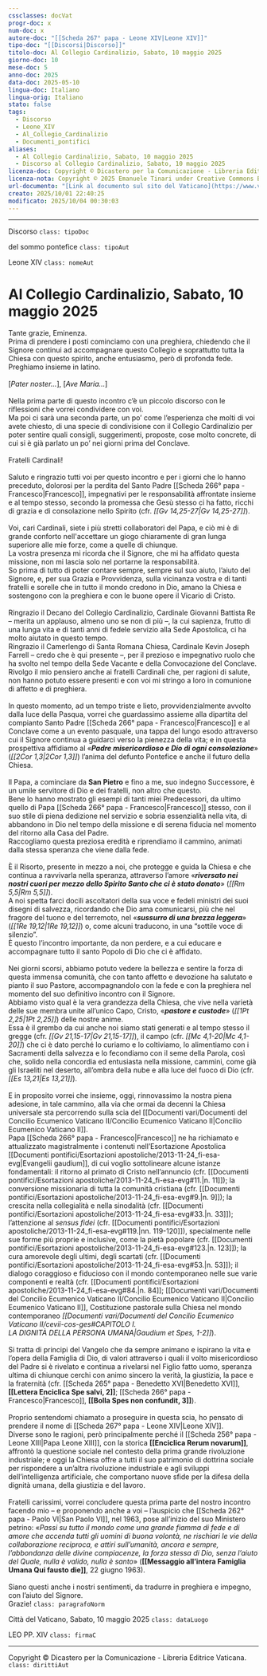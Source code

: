 ```yaml
---
cssclasses: docVat
progr-doc: x
num-doc: x
autore-doc: "[[Scheda 267° papa - Leone XIV|Leone XIV]]"
tipo-doc: "[[Discorsi|Discorso]]"
titolo-doc: Al Collegio Cardinalizio, Sabato, 10 maggio 2025
giorno-doc: 10
mese-doc: 5
anno-doc: 2025
data-doc: 2025-05-10
lingua-doc: Italiano
lingua-orig: Italiano
stato: false
tags:
  - Discorso
  - Leone_XIV
  - Al_Collegio_Cardinalizio
  - Documenti_pontifici
aliases:
  - Al Collegio Cardinalizio, Sabato, 10 maggio 2025
  - Discorso al Collegio Cardinalizio, Sabato, 10 maggio 2025
licenza-doc: Copyright © Dicastero per la Comunicazione - Libreria Editrice Vaticana
licenza-nota: Copyright © 2025 Emanuele Tinari under Creative Commons BY-NC-SA 4.0 https://creativecommons.org/licenses/by-nc-sa/4.0/
url-documento: "[Link al documento sul sito del Vaticano](https://www.vatican.va/content/leo-xiv/it/speeches/2025/may/documents/20250510-collegio-cardinalizio.html)"
creato: 2025/10/01 22:40:25
modificato: 2025/10/04 00:30:03
---
```



***


Discorso `class: tipoDoc`


del sommo pontefice `class: tipoAut`


Leone XIV `class: nomeAut`


# Al Collegio Cardinalizio, Sabato, 10 maggio 2025


Tante grazie, Eminenza.<br>Prima di prendere i posti cominciamo con una preghiera, chiedendo che il Signore continui ad accompagnare questo Collegio e soprattutto tutta la Chiesa con questo spirito, anche entusiasmo, però di profonda fede.<br>Preghiamo insieme in latino.<br><br>[*Pater noster...*], [*Ave Maria...*]<br><br>Nella prima parte di questo incontro c’è un piccolo discorso con le riflessioni che vorrei condividere con voi.<br>Ma poi ci sarà una seconda parte, un po’ come l’esperienza che molti di voi avete chiesto, di una specie di condivisione con il Collegio Cardinalizio per poter sentire quali consigli, suggerimenti, proposte, cose molto concrete, di cui si è già parlato un po’ nei giorni prima del Conclave.<br><br>Fratelli Cardinali!<br><br>Saluto e ringrazio tutti voi per questo incontro e per i giorni che lo hanno preceduto, dolorosi per la perdita del Santo Padre [[Scheda 266° papa - Francesco|Francesco]], impegnativi per le responsabilità affrontate insieme e al tempo stesso, secondo la promessa che Gesù stesso ci ha fatto, ricchi di grazia e di consolazione nello Spirito (cfr. *<span class="BibleRef">[[Gv 14,25-27|Gv 14,25-27]]</span>*).<br><br>Voi, cari Cardinali, siete i più stretti collaboratori del Papa, e ciò mi è di grande conforto nell'accettare un giogo chiaramente di gran lunga superiore alle mie forze, come a quelle di chiunque.<br>La vostra presenza mi ricorda che il Signore, che mi ha affidato questa missione, non mi lascia solo nel portarne la responsabilità.<br>So prima di tutto di poter contare sempre, sempre sul suo aiuto, l’aiuto del Signore, e, per sua Grazia e Provvidenza, sulla vicinanza vostra e di tanti fratelli e sorelle che in tutto il mondo credono in Dio, amano la Chiesa e sostengono con la preghiera e con le buone opere il Vicario di Cristo.<br><br>Ringrazio il Decano del Collegio Cardinalizio, Cardinale Giovanni Battista Re – merita un applauso, almeno uno se non di più –, la cui sapienza, frutto di una lunga vita e di tanti anni di fedele servizio alla Sede Apostolica, ci ha molto aiutato in questo tempo.<br>Ringrazio il Camerlengo di Santa Romana Chiesa, Cardinale Kevin Joseph Farrell – credo che è qui presente –, per il prezioso e impegnativo ruolo che ha svolto nel tempo della Sede Vacante e della Convocazione del Conclave.<br>Rivolgo il mio pensiero anche ai fratelli Cardinali che, per ragioni di salute, non hanno potuto essere presenti e con voi mi stringo a loro in comunione di affetto e di preghiera.<br><br>In questo momento, ad un tempo triste e lieto, provvidenzialmente avvolto dalla luce della Pasqua, vorrei che guardassimo assieme alla dipartita del compianto Santo Padre [[Scheda 266° papa - Francesco|Francesco]] e al Conclave come a un evento pasquale, una tappa del lungo esodo attraverso cui il Signore continua a guidarci verso la pienezza della vita; e in questa prospettiva affidiamo al «***Padre misericordioso e Dio di ogni consolazione***» (*<span class="BibleRef">[[2Cor 1,3|2Cor 1,3]]</span>*) l’anima del defunto Pontefice e anche il futuro della Chiesa.<br><br>Il Papa, a cominciare da **San Pietro** e fino a me, suo indegno Successore, è un umile servitore di Dio e dei fratelli, non altro che questo.<br>Bene lo hanno mostrato gli esempi di tanti miei Predecessori, da ultimo quello di Papa [[Scheda 266° papa - Francesco|Francesco]] stesso, con il suo stile di piena dedizione nel servizio e sobria essenzialità nella vita, di abbandono in Dio nel tempo della missione e di serena fiducia nel momento del ritorno alla Casa del Padre.<br>Raccogliamo questa preziosa eredità e riprendiamo il cammino, animati dalla stessa speranza che viene dalla fede.<br><br>È il Risorto, presente in mezzo a noi, che protegge e guida la Chiesa e che continua a ravvivarla nella speranza, attraverso l’amore «***riversato nei nostri cuori per mezzo dello Spirito Santo che ci è stato donato***» (*<span class="BibleRef">[[Rm 5,5|Rm 5,5]]</span>*).<br>A noi spetta farci docili ascoltatori della sua voce e fedeli ministri dei suoi disegni di salvezza, ricordando che Dio ama comunicarsi, più che nel fragore del tuono e del terremoto, nel «***sussurro di una brezza leggera***» (*<span class="BibleRef">[[1Re 19,12|1Re 19,12]]</span>*) o, come alcuni traducono, in una “sottile voce di silenzio”.<br>È questo l’incontro importante, da non perdere, e a cui educare e accompagnare tutto il santo Popolo di Dio che ci è affidato.<br><br>Nei giorni scorsi, abbiamo potuto vedere la bellezza e sentire la forza di questa immensa comunità, che con tanto affetto e devozione ha salutato e pianto il suo Pastore, accompagnandolo con la fede e con la preghiera nel momento del suo definitivo incontro con il Signore.<br>Abbiamo visto qual è la vera grandezza della Chiesa, che vive nella varietà delle sue membra unite all’unico Capo, Cristo, «***pastore e custode***» (*<span class="BibleRef">[[1Pt 2,25|1Pt 2,25]]</span>*) delle nostre anime.<br>Essa è il grembo da cui anche noi siamo stati generati e al tempo stesso il gregge (cfr. *<span class="BibleRef">[[Gv 21,15-17|Gv 21,15-17]]</span>*), il campo (cfr. *<span class="BibleRef">[[Mc 4,1-20|Mc 4,1-20]]</span>*) che ci è dato perché lo curiamo e lo coltiviamo, lo alimentiamo con i Sacramenti della salvezza e lo fecondiamo con il seme della Parola, così che, solido nella concordia ed entusiasta nella missione, cammini, come già gli Israeliti nel deserto, all’ombra della nube e alla luce del fuoco di Dio (cfr. *<span class="BibleRef">[[Es 13,21|Es 13,21]]</span>*).<br><br>E in proposito vorrei che insieme, oggi, rinnovassimo la nostra piena adesione, in tale cammino, alla via che ormai da decenni la Chiesa universale sta percorrendo sulla scia del [[Documenti vari/Documenti del Concilio Ecumenico Vaticano II/Concilio Ecumenico Vaticano II|Concilio Ecumenico Vaticano II]].<br>Papa [[Scheda 266° papa - Francesco|Francesco]] ne ha richiamato e attualizzato magistralmente i contenuti nell’Esortazione Apostolica [[Documenti pontifici/Esortazioni apostoliche/2013-11-24_fi-esa-evg|Evangelii gaudium]], di cui voglio sottolineare alcune istanze fondamentali: il ritorno al primato di Cristo nell’annuncio (cfr. [[Documenti pontifici/Esortazioni apostoliche/2013-11-24_fi-esa-evg#11.|n. 11]]); la conversione missionaria di tutta la comunità cristiana (cfr. [[Documenti pontifici/Esortazioni apostoliche/2013-11-24_fi-esa-evg#9.|n. 9]]); la crescita nella collegialità e nella sinodalità (cfr. [[Documenti pontifici/Esortazioni apostoliche/2013-11-24_fi-esa-evg#33.|n. 33]]); l’attenzione al *sensus fidei* (cfr. [[Documenti pontifici/Esortazioni apostoliche/2013-11-24_fi-esa-evg#119.|nn. 119-120]]), specialmente nelle sue forme più proprie e inclusive, come la pietà popolare (cfr. [[Documenti pontifici/Esortazioni apostoliche/2013-11-24_fi-esa-evg#123.|n. 123]]); la cura amorevole degli ultimi, degli scartati (cfr. [[Documenti pontifici/Esortazioni apostoliche/2013-11-24_fi-esa-evg#53.|n. 53]]); il dialogo coraggioso e fiducioso con il mondo contemporaneo nelle sue varie componenti e realtà (cfr. [[Documenti pontifici/Esortazioni apostoliche/2013-11-24_fi-esa-evg#84.|n. 84]]; [[Documenti vari/Documenti del Concilio Ecumenico Vaticano II/Concilio Ecumenico Vaticano II|Concilio Ecumenico Vaticano II]], Costituzione pastorale sulla Chiesa nel mondo contemporaneo *[[Documenti vari/Documenti del Concilio Ecumenico Vaticano II/cevii-cos-ges#CAPITOLO I.<br>LA DIGNITÀ DELLA PERSONA UMANA|Gaudium et Spes, 1-2]]*).<br><br>Si tratta di principi del Vangelo che da sempre animano e ispirano la vita e l’opera della Famiglia di Dio, di valori attraverso i quali il volto misericordioso del Padre si è rivelato e continua a rivelarsi nel Figlio fatto uomo, speranza ultima di chiunque cerchi con animo sincero la verità, la giustizia, la pace e la fraternità (cfr. [[Scheda 265° papa - Benedetto XVI|Benedetto XVI]], **[[Lettera Enciclica Spe salvi, 2]]**; [[Scheda 266° papa - Francesco|Francesco]], **[[Bolla Spes non confundit, 3]]**).<br><br>Proprio sentendomi chiamato a proseguire in questa scia, ho pensato di prendere il nome di [[Scheda 267° papa - Leone XIV|Leone XIV]].<br>Diverse sono le ragioni, però principalmente perché il [[Scheda 256° papa - Leone XIII|Papa Leone XIII]], con la storica **[[Enciclica Rerum novarum]]**, affrontò la questione sociale nel contesto della prima grande rivoluzione industriale; e oggi la Chiesa offre a tutti il suo patrimonio di dottrina sociale per rispondere a un’altra rivoluzione industriale e agli sviluppi dell’intelligenza artificiale, che comportano nuove sfide per la difesa della dignità umana, della giustizia e del lavoro.<br><br>Fratelli carissimi, vorrei concludere questa prima parte del nostro incontro facendo mio – e proponendo anche a voi – l’auspicio che [[Scheda 262° papa - Paolo VI|San Paolo VI]], nel 1963, pose all’inizio del suo Ministero petrino: «*Passi su tutto il mondo come una grande fiamma di fede e di amore che accenda tutti gli uomini di buona volontà, ne rischiari le vie della collaborazione reciproca, e attiri sull’umanità, ancora e sempre, l’abbondanza delle divine compiacenze, la forza stessa di Dio, senza l’aiuto del Quale, nulla è valido, nulla è santo*» (**[[Messaggio all’intera Famiglia Umana Qui fausto die]]**, 22 giugno 1963).<br><br>Siano questi anche i nostri sentimenti, da tradurre in preghiera e impegno, con l’aiuto del Signore.<br>Grazie! `class: paragrafoNorm`


Città del Vaticano, Sabato, 10 maggio 2025 `class: dataLuogo`


LEO PP. XIV `class: firmaC`


***


Copyright © Dicastero per la Comunicazione - Libreria Editrice Vaticana. `class: dirittiAut`


